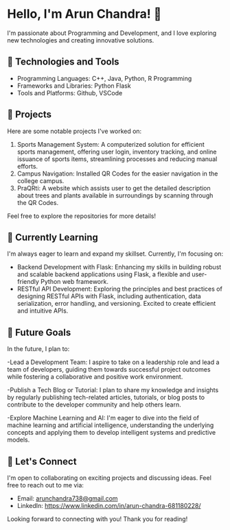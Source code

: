 # Hello, I'm Arun Chandra! 👋

I'm passionate about Programming and Development, and I love exploring new technologies and creating innovative solutions.

## 🚀 Technologies and Tools

- Programming Languages: C++, Java, Python, R Programming
- Frameworks and Libraries: Python Flask
- Tools and Platforms: Github, VSCode

## 💼 Projects

Here are some notable projects I've worked on:

1. Sports Management System: A computerized solution for efficient sports management, offering user login, inventory tracking, and online issuance of sports items, streamlining processes and reducing manual efforts.
2. Campus Navigation: Installed QR Codes for the easier navigation in the college campus.
3. PraQRti: A website which assists user to get the detailed description about trees and plants available in surroundings by scanning through the QR Codes.

Feel free to explore the repositories for more details!

## 🌱 Currently Learning

I'm always eager to learn and expand my skillset. Currently, I'm focusing on:

- Backend Development with Flask: Enhancing my skills in building robust and scalable backend applications using Flask, a flexible and user-friendly Python web framework.
- RESTful API Development: Exploring the principles and best practices of designing RESTful APIs with Flask, including authentication, data serialization, error handling, and versioning. Excited to create efficient and intuitive APIs.

## 🔭 Future Goals

In the future, I plan to:

-Lead a Development Team: I aspire to take on a leadership role and lead a team of developers, guiding them towards successful project outcomes while fostering a collaborative and positive work environment.

-Publish a Tech Blog or Tutorial: I plan to share my knowledge and insights by regularly publishing tech-related articles, tutorials, or blog posts to contribute to the developer community and help others learn.

-Explore Machine Learning and AI: I'm eager to dive into the field of machine learning and artificial intelligence, understanding the underlying concepts and applying them to develop intelligent systems and predictive models.

## 🤝 Let's Connect

I'm open to collaborating on exciting projects and discussing ideas. Feel free to reach out to me via:

- Email: arunchandra738@gmail.com
- LinkedIn: https://www.linkedin.com/in/arun-chandra-681180228/

Looking forward to connecting with you!
Thank you for reading!

